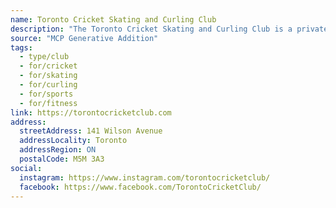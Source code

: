 ```yaml
---
name: Toronto Cricket Skating and Curling Club
description: "The Toronto Cricket Skating and Curling Club is a private sport and social club located in Toronto, Ontario, Canada. The club has facilities for sports including aquatics, cricket, croquet, curling, figure skating, fitness classes, lawn bowling, squash and tennis. Cricket is the oldest sport offered by the club, dating back to the club's founding in 1827."
source: "MCP Generative Addition"
tags:
  - type/club
  - for/cricket
  - for/skating
  - for/curling
  - for/sports
  - for/fitness
link: https://torontocricketclub.com
address:
  streetAddress: 141 Wilson Avenue
  addressLocality: Toronto
  addressRegion: ON
  postalCode: M5M 3A3
social:
  instagram: https://www.instagram.com/torontocricketclub/
  facebook: https://www.facebook.com/TorontoCricketClub/
---
```

